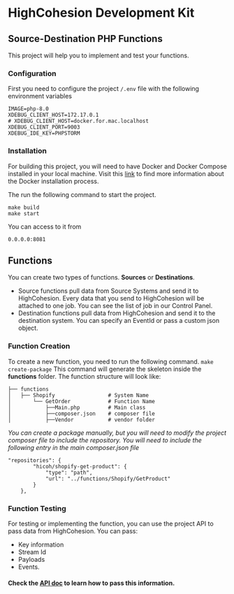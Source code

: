 # HighCohesion Development Kit
## Source-Destination PHP Functions

This project will help you to implement and test your functions.

### Configuration
First you need to configure the project `/.env` file with the following environment variables

```dotenv
IMAGE=php-8.0
XDEBUG_CLIENT_HOST=172.17.0.1
# XDEBUG_CLIENT_HOST=docker.for.mac.localhost
XDEBUG_CLIENT_PORT=9003
XDEBUG_IDE_KEY=PHPSTORM
```


### Installation
For building this project, you will need to have Docker and Docker Compose installed in your local machine.
Visit this [link](https://docs.docker.com/engine/install/) to find more information about the Docker installation process.

The run the following command to start the project.
```shell
make build
make start
```

You can access to it from
```
0.0.0.0:8081
```

## Functions
You can create two types of functions. **Sources** or **Destinations**.
- Source functions pull data from Source Systems and send it to HighCohesion. Every data that you send to HighCohesion will be attached to one job.
You can see the list of job in our Control Panel.
- Destination functions pull data from HighCohesion and send it to the destination system. You can specify an EventId or pass a custom json object.
### Function Creation
To create a new function, you need to run the following command.
`make create-package`
This command will generate the skeleton inside the **functions** folder.
The function structure will look like:

```angular2html
├── functions   
│   ├── Shopify                 # System Name
│       └── GetOrder            # Function Name
│           ├──Main.php         # Main class
│           ├──composer.json    # composer file
│           ├──Vendor           # vendor folder

```
_You can create a package manually, but you will need to modify the project composer file to include the repository.
You will need to include the following entry in the main composer.json file_
```        
"repositories": {
        "hicoh/shopify-get-product": {
            "type": "path",
            "url": "../functions/Shopify/GetProduct"
        }
    },
```

### Function Testing

For testing or implementing the function, you can use the project API to pass data from HighCohesion.
You can pass:
 - Key information
 - Stream Id
 - Payloads
 - Events. 
#### Check the [API doc](./documentation/api.yaml) to learn how to pass this information.
 
